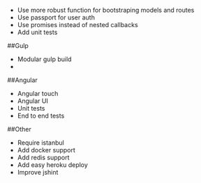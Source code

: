 - Use more robust function for bootstraping models and routes
- Use passport for user auth
- Use promises instead of nested callbacks
- Add unit tests

##Gulp
- Modular gulp build
- 

##Angular
- Angular touch
- Angular UI
- Unit tests
- End to end tests

##Other
- Require istanbul
- Add docker support
- Add redis support
- Add easy heroku deploy
- Improve jshint
